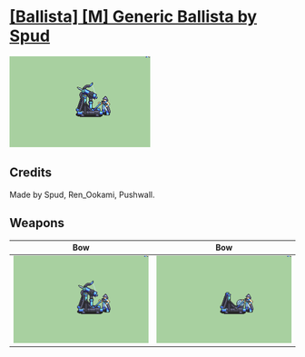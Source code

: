 # [\[Ballista\] \[M\] Generic Ballista by Spud](./)

<img src="./5.%20Bow%20(Ballista)/Bow_000.png" alt="[Ballista] [M] Generic Ballista by Spud standing" />

## Credits

Made by Spud, Ren_Ookami, Pushwall.

## Weapons


|Bow |Bow |
|  :---: | :---: |
| <img alt="Bow animation" src="./5.%20Bow%20(Ballista)/Bow.gif" /> | <img alt="Bow animation" src="./5.%20Bow%20(Catapult)/Bow.gif" /> |
